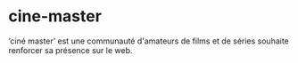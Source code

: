 # cine-master
‘ciné master’ est une communauté d'amateurs de films et de séries souhaite renforcer sa présence sur le web.

